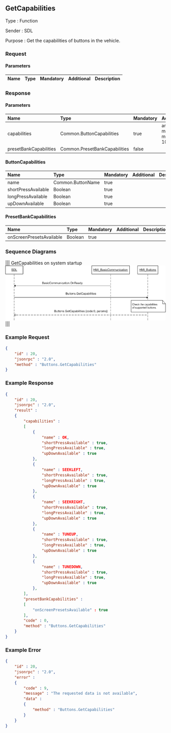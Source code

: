 ## GetCapabilities

Type
: Function

Sender
: SDL

Purpose
: Get the capabilities of buttons in the vehicle.

### Request

#### Parameters

|Name|Type|Mandatory|Additional|Description|
|:---|:---|:--------|:---------|:----------|

### Response

#### Parameters

|Name|Type|Mandatory|Additional|Description|
|:---|:---|:--------|:---------|:----------|
|capabilities|Common.ButtonCapabilities|true|array: true<br>minsize: 1<br>maxsize: 100||
|presetBankCapabilities|Common.PresetBankCapabilities|false|||

#### ButtonCapabilities

|Name|Type|Mandatory|Additional|Description|
|:---|:---|:--------|:---------|:----------|
|name|Common.ButtonName|true|||
|shortPressAvailable|Boolean|true|||
|longPressAvailable|Boolean|true|||
|upDownAvailable|Boolean|true|||

#### PresetBankCapabilities

|Name|Type|Mandatory|Additional|Description|
|:---|:---|:--------|:---------|:----------|
|onScreenPresetsAvailable|Boolean|true|||

### Sequence Diagrams
|||
GetCapabilities on system startup
![GetCapabilities](./assets/GetCapabilities.png)
|||

### Example Request

```json
{
	"id" : 20,
	"jsonrpc" : "2.0",
	"method" : "Buttons.GetCapabilities"
}
```
### Example Response

```json
{
	"id" : 20,
	"jsonrpc" : "2.0",
	"result" :
	{
		"capabilities" :
		[
			{
				"name" : OK,
				"shortPressAvailable" : true,
				"longPressAvailable" : true,
				"upDownAvailable" : true
			},
			{
				"name" : SEEKLEFT,
				"shortPressAvailable" : true,
				"longPressAvailable" : true,
				"upDownAvailable" : true
			},
			{
				"name" : SEEKRIGHT,
				"shortPressAvailable" : true,
				"longPressAvailable" : true,
				"upDownAvailable" : true
			},
			{
				"name" : TUNEUP,
				"shortPressAvailable" : true,
				"longPressAvailable" : true,
				"upDownAvailable" : true
			},
			{
				"name" : TUNEDOWN,
				"shortPressAvailable" : true,
				"longPressAvailable" : true,
				"upDownAvailable" : true
			},
		],
		"presetBankCapabilities" :
		[
			"onScreenPresetsAvailable" : true
		],
		"code" : 0,
		"method" : "Buttons.GetCapabilities"
	}
}
```

### Example Error

```json
{
	"id" : 20,
	"jsonrpc" : "2.0",
	"error" :
	{
		"code" : 9,
		"message" : "The requested data is not available",
		"data" :
		{
			"method" : "Buttons.GetCapabilities"
		}
	}
}
```
